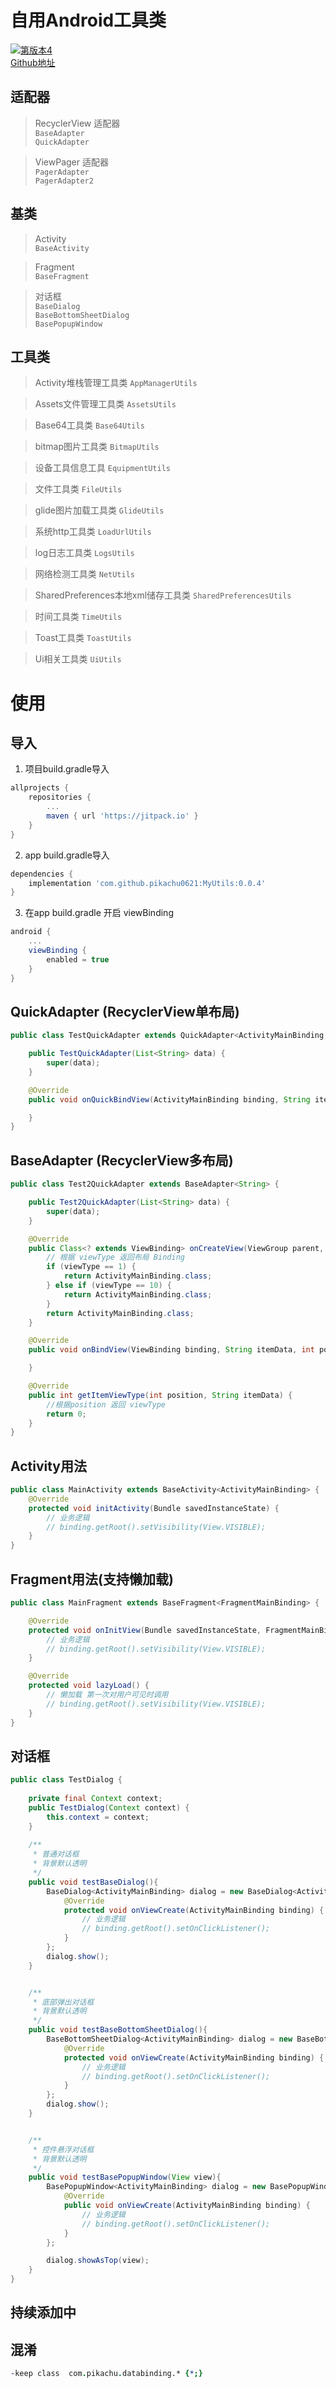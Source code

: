 自用Android工具类
=====
[![第版本4](https://jitpack.io/v/pikachu0621/MyUtils.svg)](https://jitpack.io/#pikachu0621/MyUtils)
<br>
[Github地址](https://github.com/pikachu0621)




适配器
------
> RecyclerView 适配器  <br>
`BaseAdapter` <br>
`QuickAdapter` <br>

> ViewPager 适配器 <br>
`PagerAdapter` <br>
`PagerAdapter2` <br>

基类
------
> Activity <br>
`BaseActivity` <br>

> Fragment <br>
`BaseFragment` <br>

> 对话框 <br>
`BaseDialog` <br>
`BaseBottomSheetDialog` <br>
`BasePopupWindow` <br>

工具类
-------
> Activity堆栈管理工具类
`AppManagerUtils` <br>

> Assets文件管理工具类
`AssetsUtils` <br>

> Base64工具类
`Base64Utils` <br>

> bitmap图片工具类
`BitmapUtils` <br>

> 设备工具信息工具
`EquipmentUtils` <br>

> 文件工具类
`FileUtils` <br>

> glide图片加载工具类
`GlideUtils` <br>

> 系统http工具类
`LoadUrlUtils` <br>

> log日志工具类
`LogsUtils` <br>

> 网络检测工具类
`NetUtils` <br>

> SharedPreferences本地xml储存工具类
`SharedPreferencesUtils` <br>

> 时间工具类
`TimeUtils` <br>

> Toast工具类
`ToastUtils` <br>

> Ui相关工具类
`UiUtils` <br>


使用
====

导入
----

1. 项目build.gradle导入

```groovy
allprojects {
    repositories {
        ...
        maven { url 'https://jitpack.io' }
    }
}
```

2. app build.gradle导入

```groovy
dependencies {
    implementation 'com.github.pikachu0621:MyUtils:0.0.4'
}
```

3. 在app build.gradle 开启 viewBinding

```groovy
android {
    ...
    viewBinding {
        enabled = true
    }
}
```

QuickAdapter  (RecyclerView单布局)
---

```java
public class TestQuickAdapter extends QuickAdapter<ActivityMainBinding, String> {

    public TestQuickAdapter(List<String> data) {
        super(data);
    }

    @Override
    public void onQuickBindView(ActivityMainBinding binding, String itemData, int position, List<String> data) {

    }
}
```

BaseAdapter  (RecyclerView多布局)
---

```java
public class Test2QuickAdapter extends BaseAdapter<String> {

    public Test2QuickAdapter(List<String> data) {
        super(data);
    }

    @Override
    public Class<? extends ViewBinding> onCreateView(ViewGroup parent, int viewType) {
        // 根据 viewType 返回布局 Binding
        if (viewType == 1) {
            return ActivityMainBinding.class;
        } else if (viewType == 10) {
            return ActivityMainBinding.class;
        }
        return ActivityMainBinding.class;
    }

    @Override
    public void onBindView(ViewBinding binding, String itemData, int position, int itemViewType, List<String> data) {

    }

    @Override
    public int getItemViewType(int position, String itemData) {
        //根据position 返回 viewType
        return 0;
    }
}
```

Activity用法
---

```java
public class MainActivity extends BaseActivity<ActivityMainBinding> {
    @Override
    protected void initActivity(Bundle savedInstanceState) {
        // 业务逻辑
        // binding.getRoot().setVisibility(View.VISIBLE);
    }
}
```

Fragment用法(支持懒加载)
----

```java
public class MainFragment extends BaseFragment<FragmentMainBinding> {

    @Override
    protected void onInitView(Bundle savedInstanceState, FragmentMainBinding binding, FragmentActivity activity) {
        // 业务逻辑
        // binding.getRoot().setVisibility(View.VISIBLE);
    }

    @Override
    protected void lazyLoad() {
        // 懒加载 第一次对用户可见时调用
        // binding.getRoot().setVisibility(View.VISIBLE);
    }
}
```

对话框
---

```java
public class TestDialog {
    
    private final Context context;
    public TestDialog(Context context) {
        this.context = context;
    }
    
    /**
     * 普通对话框
     * 背景默认透明
     */
    public void testBaseDialog(){
        BaseDialog<ActivityMainBinding> dialog = new BaseDialog<ActivityMainBinding>(context) {
            @Override
            protected void onViewCreate(ActivityMainBinding binding) {
                // 业务逻辑
                // binding.getRoot().setOnClickListener();
            }
        };
        dialog.show();
    }


    /**
     * 底部弹出对话框
     * 背景默认透明
     */
    public void testBaseBottomSheetDialog(){
        BaseBottomSheetDialog<ActivityMainBinding> dialog = new BaseBottomSheetDialog<ActivityMainBinding>(context) {
            @Override
            protected void onViewCreate(ActivityMainBinding binding) {
                // 业务逻辑
                // binding.getRoot().setOnClickListener();
            }
        };
        dialog.show();
    }


    /**
     * 控件悬浮对话框
     * 背景默认透明
     */
    public void testBasePopupWindow(View view){
        BasePopupWindow<ActivityMainBinding> dialog = new BasePopupWindow<ActivityMainBinding>(context) {
            @Override
            public void onViewCreate(ActivityMainBinding binding) {
                // 业务逻辑
                // binding.getRoot().setOnClickListener();
            }
        };

        dialog.showAsTop(view);
    }
}
```


持续添加中
---


混淆
-------

```pro
-keep class  com.pikachu.databinding.* {*;}
```